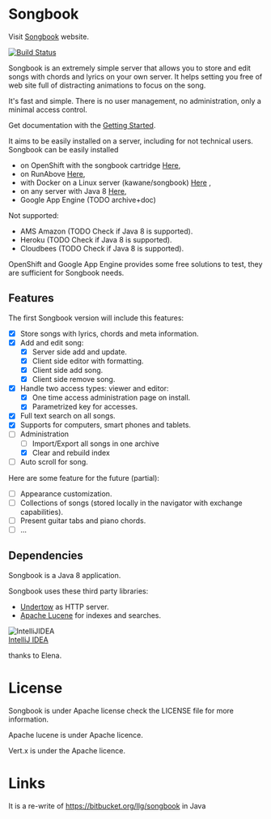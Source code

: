 Songbook
========

Visit [Songbook](http://kawane.ovh/songbook/index.html) website.

[![Build Status](https://drone.io/github.com/kawane/songbook/status.png)](https://drone.io/github.com/kawane/songbook/latest)

Songbook is an extremely simple server that allows you to store and edit songs with chords and lyrics on your own server.
It helps setting you free of web site full of distracting animations to focus on the song.

It's fast and simple. There is no user management, no administration, only a minimal access control. 

Get documentation with the [Getting Started](doc/Getting_Started.md).

It aims to be easily installed on a server, including for not technical users. Songbook can be easily installed
 
* on OpenShift with the songbook cartridge [Here](doc/Install_On_OpenShift.md),
* on RunAbove [Here](doc/Install_On_RunAbove.md),
* with Docker on a Linux server (kawane/songbook) [Here](doc/Install_With_Docker.md) ,
* on any server with Java 8 [Here](doc/Install_DIY.md),
* Google App Engine (TODO archive+doc)

Not supported:

- AMS Amazon (TODO Check if Java 8 is supported).
- Heroku (TODO Check if Java 8 is supported).
- Cloudbees (TODO Check if Java 8 is supported).


OpenShift and Google App Engine provides some free solutions to test, they are sufficient for Songbook needs. 


Features
--------

The first Songbook version will include this features:

- [x] Store songs with lyrics, chords and meta information.
- [x] Add and edit song:
  - [x] Server side add and update.
  - [x] Client side editor with formatting.
  - [x] Client side add song.
  - [x] Client side remove song.
- [x] Handle two access types: viewer and editor:
  - [x] One time access administration page on install.
  - [x] Parametrized key for accesses.
- [x] Full text search on all songs.
- [x] Supports for computers, smart phones and tablets.
- [ ] Administration
  - [ ] Import/Export all songs in one archive
  - [x] Clear and rebuild index 
- [ ] Auto scroll for song.

Here are some feature for the future (partial):
- [ ] Appearance customization.
- [ ] Collections of songs (stored locally in the navigator with exchange capabilities).
- [ ] Present guitar tabs and piano chords.
- [ ] ...

Dependencies
------------

Songbook is a Java 8 application. 

Songbook uses these third party libraries:

* [Undertow](http://undertow.io) as HTTP server.
* [Apache Lucene](http://lucene.apache.org/) for indexes and searches.


![IntelliJIDEA](https://github.com/kawane/songbook/raw/master/doc/img/intellij-banner.png)<br>
[IntelliJ IDEA](http://www.jetbrains.com/idea/)<br>

thanks to Elena.

License
=======

Songbook is under Apache license check the LICENSE file for more information.

Apache lucene is under Apache licence.

Vert.x is under the Apache licence.

Links
=====

It is a re-write of https://bitbucket.org/llg/songbook in Java

